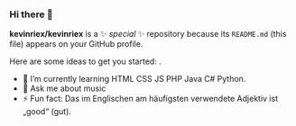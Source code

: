 ### Hi there 👋


**kevinriex/kevinriex** is a ✨ _special_ ✨ repository because its `README.md` (this file) appears on your GitHub profile.

Here are some ideas to get you started:
.
- 🌱 I’m currently learning HTML CSS JS PHP Java C# Python.
- 💬 Ask me about music
- ⚡ Fun fact: Das im Englischen am häufigsten verwendete Adjektiv ist „good“ (gut).

